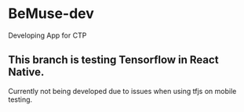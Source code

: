 # BeMuse-dev
Developing App for CTP

## This branch is testing Tensorflow in React Native.
Currently not being developed due to issues when using tfjs on mobile testing.
